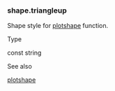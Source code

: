 ### shape.triangleup

Shape style for [plotshape](#fun_plotshape) function.

Type

const string

See also

[plotshape](#fun_plotshape)
